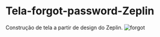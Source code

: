 # Tela-forgot-password-Zeplin
Construção de tela a partir de design do Zeplin.
![forgot](https://user-images.githubusercontent.com/72512880/160690634-59a5b8aa-2dc0-41fb-a8a9-830b8deeea76.png)
